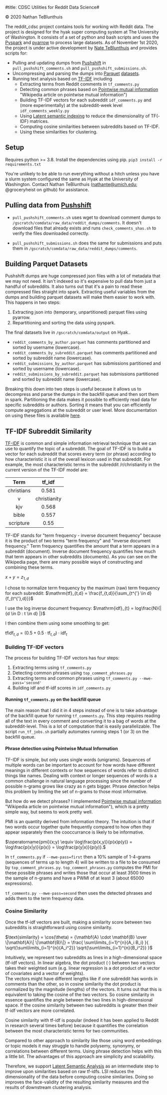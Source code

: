 #title: CDSC Utilities for Reddit Data Science#

© 2020 Nathan TeBlunthuis


The reddit_cdsc project contains tools for working with Reddit data.  The project is designed for the hyak super computing system at The University of Washington.  It consists of a set of python and bash scripts and uses the [Pyspark](https://spark.apache.org/docs/latest/api/python/index.html "Pyspark documentation") and [pyarrow](https://arrow.apache.org/docs/python/ "documentation of python arrow bindings") to process large datasets.  As of November 1st 2020, the project is under active development by [Nate TeBlunthuis](https://wiki.communitydata.science/People#Nathan_TeBlunthuis_.28University_of_Washington.29 "Nate's profile on the Community Data Science Collective Wiki") and provides scripts for:

- Pulling and updating dumps from [Pushshift](https://pushshift.io "Pushshift.io") in `pull_pushshift_comments.sh` and `pull_pushshift_submissions.sh`.
- Uncompressing and parsing the dumps into [Parquet](https://parquet.apache.org/ "apahce parquet website") [datasets](https://wiki.communitydata.science/CommunityData:Hyak_Datasets#Reading_Reddit_parquet_datasets "Wikilink to documentation on the Reddit parquet datasets").
- Running text analysis based on [TF-IDF](https://en.wikipedia.org/wiki/Tf%E2%80%93idf "Wikipedia article on tf-idf") including 
  - Extracting terms from Reddit comments in `tf_comments.py`
  - Detecting common phrases based on [Pointwise mutual information](https://en.wikipedia.org/wiki/Pointwise_mutual_information) "Wikipedia article on pointwise mutual information")
  - Building TF-IDF vectors for each subreddit `idf_comments.py` and (more experimentally) at the subreddit-week level `idf_comments_weekly.py` 
  - Using [Latent semantic indexing](https://en.wikipedia.org/wiki/Latent_semantic_analysis) to reduce the dimensionality of TF(-IDF) matrices. 
  - Computing cosine similarities between subreddits based on TF-IDF.
  - Using these similarities for clustering.

## Setup ##

Requires python >= 3.8.
Install the dependencies using pip.
`pip3 install -r requirements.txt`

You're unlikely to be able to run everything without a hitch unless you have a slurm system configured the same as Hyak at the University of Washington. Contact Nathan TeBlunthuis (nathante@umich.edu; @groceryheist on github) for assistance. 


## Pulling data from [Pushshift](https://pushshift.io "Pushshift.io") ##

- `pull_pushshift_comments.sh` uses wget to download comment dumps to  `/gscratch/comdata/raw_data/reddit_dumps/comments`. It doesn't download files that already exists and runs `check_comments_shas.sh` to verify the files downloaded correctly. 

- `pull_pushshift_submissions.sh` does the same for submissions and puts them in `/gscratch/comdata/raw_data/reddit_dumps/comments`.

## Building Parquet Datasets ##

Pushshift dumps are huge compressed json files with a lot of metadata that we may not need. It isn't indexed so it's expensive to pull data from just a handful of subreddits. It also turns out that it's a pain to read these compressed files straight into spark. Extracting useful variables from the dumps and building parquet datasets will make them easier to work with.  This happens in two steps:

1. Extracting json into (temporary, unpartitioned) parquet files using pyarrow.
2. Repartitioning and sorting the data using pyspark.

The final datasets live in `/gscratch/comdata/output` on Hyak..

- `reddit_comments_by_author.parquet` has comments partitioned and sorted by username (lowercase).
- `reddit_comments_by_subreddit.parquet` has comments partitioned and sorted by subreddit name (lowercase).
- `reddit_submissions_by_author.parquet` has submissions partitioned and sorted by username (lowercase).
- `reddit_submissions_by_subreddit.parquet` has submissions partitioned and sorted by subreddit name (lowercase).

Breaking this down into two steps is useful because it allows us to decompress and parse the dumps in the backfill queue and then sort them in spark. Partitioning the data makes it possible to efficiently read data for specific subreddits or authors.  Sorting it means that you can efficiently compute agreggations at the subreddit or user level. More documentation on using these files is available [here](https://wiki.communitydata.science/CommunityData:Hyak_Datasets#Reading_Reddit_parquet_datasets "Wikilink to documentation on the Reddit parquet datasets").

## TF-IDF Subreddit Similarity ##

[TF-IDF](https://en.wikipedia.org/wiki/Tf%E2%80%93idf "Wikipedia article on tf-idf") is common and simple information retrieval technique that we can use to quantify the topic of a subreddit.  The goal of TF-IDF is to build a vector for each subreddit that scores every term (or phrase) according to how characteristic it is of the overall lexicon used in that subreddit. For example, the most characteristic terms in the subreddit /r/christianity in the current version of the TF-IDF model are:

| Term         | tf_idf |
|:------------:|:------:|
| christians   | 0.581  |
v| christianity | 0.569  |
| kjv          | 0.568  |
| bible        | 0.557  |
| scripture    | 0.55   |

TF-IDF stands for "term frequency - inverse document frequency" because it is the product of two terms "term frequency" and "inverse document frequency." Term frequency quantifies the amount that a term appears in a subreddit (document). Inverse document frequency quantifies how much that term appears in other subreddits (documents). As you can see on the Wikipedia page, there are many possible ways of constructing and combining these terms. 

$x + y = z_{1,d}$ 

I chose to normalize term frequency by the maximum (raw) term frequency for each subreddit:
$\mathrm{tf}_{t,d} = \frac{f_{t,d}}{\sum_{t^{'} \in d}{f_{t^{'},d}}}$ 

I use the log inverse document frequency:
$\mathrm{idf}_{t} = log\frac{N}{| {d \in D : t \in d} |}$

I then combine them using some smoothing to get:

$\mathrm{tfidf}_{t,d} = (0.5 + 0.5 \cdot \mathrm{tf}_{t,d}) \cdot \mathrm{idf}_{t}$ 

### Building TF-IDF vectors ###

The process for building TF-IDF vectors has four steps:

1. Extracting terms using `tf_comments.py`
2. Detecting common phrases using `top_comment_phrases.py`
3. Extracting terms and common phrases using `tf_comments.py --mwe-pass='second'`
4. Building idf and tf-idf scores in `idf_comments.py`

#### Running `tf_comments.py` on the backfill queue ####

The main reason that I did it in 4 steps instead of one is to take advantage of the backfill queue for running `tf_comments.py`.  This step requires reading all of the text in every comment and converting it to a bag of words at the subreddit-level.  This is a lot of computation that is easily parallelizable. The script `run_tf_jobs.sh` partially automates running steps 1 (or 3) on the backfill queue. 

#### Phrase detection using Pointwise Mutual Information ####

TF-IDF is simple, but only uses single words (unigrams).  Sequences of multiple words can be important to account for how words have different meanings in different contexts or how sequences of words refer to distinct things like names. Dealing with context or longer sequences of words is a common challenge in natural language processing since the number of possible n-grams grows like crazy as n gets bigger. Phrase detection helps this  problem by limiting the set of n-grams to those most informative. 

But how do we detect phrases?  I implemented [Pointwise mutual information](https://en.wikipedia.org/wiki/Pointwise_mutual_information) "Wikipedia article on pointwise mutual information"), which is a pretty simple way, but seems to work pretty well. 

PMI is an quantity derived from information theory. The intuition is that if two words occur together quite frequently compared to how often they appear separately then the cooccurrance is likely to be informative. 

$\operatorname{pmi}(x;y) \equiv \log\frac{p(x,y)}{p(x)p(y)} = \log\frac{p(x|y)}{p(x)} = \log\frac{p(y|x)}{p(y)}.$

In `tf_comments.py` if `--mwe-pass=first` then a 10\% sample of 1-4-grams (sequences of terms up to length 4) will be written to a file to be consumed by `top_comment_phrases.py`.  `top_comment_phrases.py` computes the PMI for these possible phrases and writes those that occur at least 3500 times in the sample of n-grams and have a PWMI of at least 3 (about 65000 expressions). 

`tf_comments.py --mwe-pass=second` then uses the detected phrases and adds them to the term frequency data. 

### Cosine Similarity ###

Once the tf-idf vectors are built, making a similarity score between two subreddits is straightforward using cosine similarity. 

$\text{similarity} = \cos(\theta) = {\mathbf{A} \cdot \mathbf{B} \over \|\mathbf{A}\| \|\mathbf{B}\|} = \frac{ \sum\limits_{i=1}^{n}{A_i  B_i} }{ \sqrt{\sum\limits_{i=1}^{n}{A_i^2}}  \sqrt{\sum\limits_{i=1}^{n}{B_i^2}} }$

Intuitively, we represent two subreddits as lines in a high-dimensional space (tf-idf vectors). 
In linear algebra, the dot product ($\cdot$) between two vectors takes their weighted sum (e.g. linear regression is a dot product of a vector of covariates and a vector of weights).  
The vectors might have different lengths like if one subreddit has words in comments than the other, so in cosine similarity the dot product is normalized by the magnitude (lengths) of the vectors. 
It turns out that this is equivalent to taking the cosine of the two vectors.  So cosine similarity in essence quantifies the angle between the two lines in high-dimensional space.  If the cosine similarity between two subreddits is greater then their tf-idf vectors are more correlated. 

Cosine similarity with tf-idf is popular (indeed it has been applied to Reddit in research several times before) because it quantifies the correlation between the most characteristic terms for two communities.

Compared to other approach to similarity like those using word embeddings or topic models it may struggle to handle polysemy, synonymy, or correlations between different terms.  Using phrase detection helps with this a little bit.  The advantages of this approach are simplicity and scalability.  

Therefore, we support [Latent Semantic Analysis](https://en.wikipedia.org/wiki/Latent_semantic_analysis "Wikipedia article on Latent semantic analysis") as an intermediate step to improve upon similarities based on raw tf-idfs. 
LSI reduces the dimensionality of the data before computing cosine similariies. Doing so improves the face-validity of the resulting similarity measures and the results of downstream clustering analysis.
